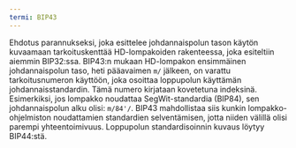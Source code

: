```yaml
---
termi: BIP43
---
```


Ehdotus parannukseksi, joka esittelee johdannaispolun tason käytön kuvaamaan tarkoituskenttää HD-lompakoiden rakenteessa, joka esiteltiin aiemmin BIP32:ssa. BIP43:n mukaan HD-lompakon ensimmäinen johdannaispolun taso, heti pääavaimen `m/` jälkeen, on varattu tarkoitusnumeron käyttöön, joka osoittaa loppupolun käyttämän johdannaisstandardin. Tämä numero kirjataan kovetetuna indeksinä. Esimerkiksi, jos lompakko noudattaa SegWit-standardia (BIP84), sen johdannaispolun alku olisi: `m/84'/`. BIP43 mahdollistaa siis kunkin lompakko-ohjelmiston noudattamien standardien selventämisen, jotta niiden välillä olisi parempi yhteentoimivuus. Loppupolun standardisoinnin kuvaus löytyy BIP44:stä.